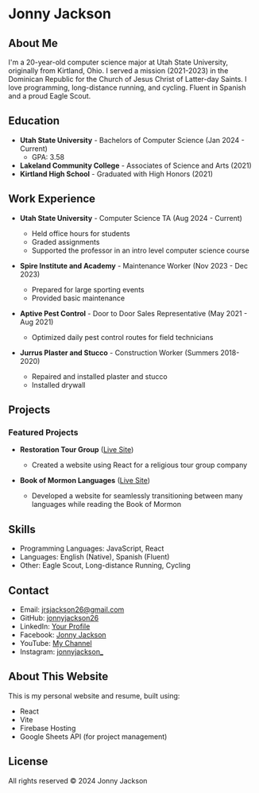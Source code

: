 # Jonny Jackson

## About Me

I'm a 20-year-old computer science major at Utah State University, originally from Kirtland, Ohio. I served a mission (2021-2023) in the Dominican Republic for the Church of Jesus Christ of Latter-day Saints. I love programming, long-distance running, and cycling. Fluent in Spanish and a proud Eagle Scout.

## Education

- **Utah State University** - Bachelors of Computer Science (Jan 2024 - Current)
  - GPA: 3.58
- **Lakeland Community College** - Associates of Science and Arts (2021)
- **Kirtland High School** - Graduated with High Honors (2021)

## Work Experience

- **Utah State University** - Computer Science TA (Aug 2024 - Current)

  - Held office hours for students
  - Graded assignments
  - Supported the professor in an intro level computer science course

- **Spire Institute and Academy** - Maintenance Worker (Nov 2023 - Dec 2023)

  - Prepared for large sporting events
  - Provided basic maintenance

- **Aptive Pest Control** - Door to Door Sales Representative (May 2021 - Aug 2021)

  - Optimized daily pest control routes for field technicians

- **Jurrus Plaster and Stucco** - Construction Worker (Summers 2018-2020)
  - Repaired and installed plaster and stucco
  - Installed drywall

## Projects

### Featured Projects

- **Restoration Tour Group** ([Live Site](http://restorationtourgroup.com))

  - Created a website using React for a religious tour group company

- **Book of Mormon Languages** ([Live Site](http://bom-languages.web.app/))
  - Developed a website for seamlessly transitioning between many languages while reading the Book of Mormon

## Skills

- Programming Languages: JavaScript, React
- Languages: English (Native), Spanish (Fluent)
- Other: Eagle Scout, Long-distance Running, Cycling

## Contact

- Email: [jrsjackson26@gmail.com](mailto:jrsjackson26@gmail.com)
- GitHub: [jonnyjackson26](https://github.com/jonnyjackson26)
- LinkedIn: [Your Profile](https://linkedin.com/in/your-profile)
- Facebook: [Jonny Jackson](https://www.facebook.com/jonny.jackson.98229/)
- YouTube: [My Channel](https://www.youtube.com/channel/UCUPGPAKijHmEutSMKr6cnwg)
- Instagram: [jonnyjackson\_](https://www.instagram.com/jonnyjackson_/)

## About This Website

This is my personal website and resume, built using:

- React
- Vite
- Firebase Hosting
- Google Sheets API (for project management)

## License

All rights reserved © 2024 Jonny Jackson
